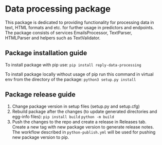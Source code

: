 # Data processing package

This package is dedicated to providing functionality for processing data in text, HTML formats and etc. for further usage in predictors and endpoints. The package consists of services EmailsProcessor, TextParser, HTMLParser and helpers such as TextValidator. 

## Package installation guide
To install package with pip use:
`pip install reply-data-processing`

To install package locally without usage of pip run this command in virtual env from the directory of the package:
`python3 setup.py install`

## Package release guide
1. Change package version in setup files (setup.py and setup.cfg)
2. Rebuild package after the changes (to update generated directories and egg-info files):
`pip install build`
`python -m build`
3. Push the changes to the repo and create a release in Releases tab. 
Create a new tag with new package version to generate release notes. The workflow described in `python-publish.yml` will be used for pushing new package version to pip. 